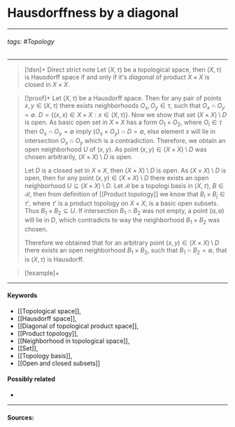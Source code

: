 # Hausdorffness by a diagonal
***
###### tags: #Topology 
***
>[!dsn]+ Direct strict note
>Let $(X,\tau)$ be a topological space, then $(X,\tau)$ is Hausdorff space if and only if it's *diagonal* of product $X\times X$ is closed in $X\times X$.

>[!proof]+
>Let $(X,\tau)$ be a Hausdorff space. Then for any pair of points $x,y\in(X,\tau)$ there exists neighborhoods $O_{x},O_{y}\in\tau$, such that $O_{x}\cap O_{y}=\emptyset$. $D=\{(x,x)\in X\times X:x\in(X,\tau)\}$. Now we show that set $(X\times X)\setminus D$ is open. As basic open set in $X\times X$ has a form $O_{1}\times O_{2}$, where $O_{i}\in\tau$ then $O_{x}\cap O_{y}=\emptyset$ imply $(O_{x}\times O_{y})\cap D=\emptyset$, else element $x$ will lie in intersection $O_{x}\cap O_{y}$ which is a contradiction. Therefore, we obtain an open neighborhood $U$ of $(x,y)$. As point $(x,y)\in(X\times X)\setminus D$ was chosen arbitrarily, $(X\times X)\setminus D$ is open.
>
>Let $D$ is a closed set in $X\times X$, then $(X\times X)\setminus D$ is open. As $(X\times X)\setminus D$ is open, then for any point $(x,y)\in(X\times X)\setminus D$ there exists an open neighborhood $U\subseteq(X\times X)\setminus D$. Let $\mathcal{B}$ be a topologi basis in $(X,\tau)$, $B\in\mathcal{B}$, then from definition of [[Product topology]] we know that $B_{i}\times B_{j}\in\tau'$, where $\tau'$ is a product topology on $X\times X$, is a basic open subsets. Thus $B_{1}\times B_{2}\subseteq U$. If intersection $B_{1}\cap B_{2}$ was not empty, a point $(a,a)$ will lie in $D$, which contradicts to way the neighborhood $B_{1}\times B_{2}$ was chosen.
>
>Therefore we obtained that for an arbitrary point $(x,y)\in(X\times X)\setminus D$ there exists an open neighborhood $B_{1}\times B_{2}$, such that $B_{1}\cap B_{2}=\emptyset$, that is $(X,\tau)$ is Hausdorff.

>[!example]+ 
>
***
#### Keywords
- [[Topological space]],
- [[Hausdorff space]],
- [[Diagonal of topological product space]],
- [[Product topology]],
- [[Neighborhood in topological space]],
- [[Set]],
- [[Topology basis]],
- [[Open and closed subsets]]
#### Possibly related
- 
***
#### Sources: